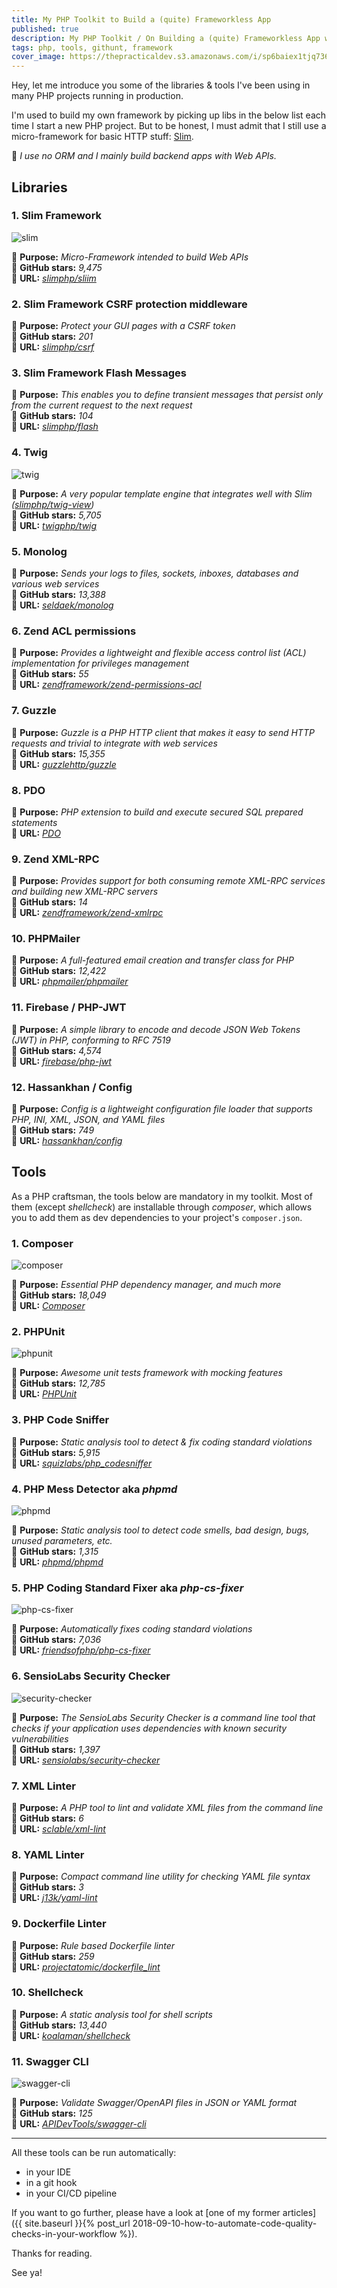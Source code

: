 ```yaml
---
title: My PHP Toolkit to Build a (quite) Frameworkless App
published: true
description: My PHP Toolkit / On Building a (quite) Frameworkless App with Slim and no ORM
tags: php, tools, githunt, framework
cover_image: https://thepracticaldev.s3.amazonaws.com/i/sp6baiex1tjq736iz7lk.jpg
---
```


Hey, let me introduce you some of the libraries & tools I've been using in many PHP projects running in production.

I'm used to build my own framework by picking up libs in the below list each time I start a new PHP project. But to be honest, I must admit that I still use a micro-framework for basic HTTP stuff: [Slim](https://www.slimframework.com/).

📝 *I use no ORM and I mainly build backend apps with Web APIs.*

## Libraries

### 1. Slim Framework

![slim](https://thepracticaldev.s3.amazonaws.com/i/qrzabdcle0b75ecjqa1o.png)

🙋 **Purpose:** *Micro-Framework intended to build Web APIs*<br/>
🌠 **GitHub stars:** *9,475<br/>*
🔗 **URL:** *[slimphp/sliim](https://github.com/slimphp/Slim)*<br/>

### 2. Slim Framework CSRF protection middleware

🙋 **Purpose:** *Protect your GUI pages with a CSRF token<br/>*
🌠 **GitHub stars:** *201*<br/>
🔗 **URL:** *[slimphp/csrf](https://github.com/slimphp/Slim-Csrf)*<br/>

### 3. Slim Framework Flash Messages

🙋 **Purpose:** *This enables you to define transient messages that persist only from the current request to the next request*<br />
🌠 **GitHub stars:** *104*<br />
🔗 **URL:** *[slimphp/flash](https://github.com/slimphp/Slim-Flash)*<br />

### 4. Twig

![twig](https://thepracticaldev.s3.amazonaws.com/i/0s27wg4owzcagj2urnpf.png)

🙋 **Purpose:** *A very popular template engine that integrates well with Slim ([slimphp/twig-view](https://github.com/slimphp/Twig-View))*<br />
🌠 **GitHub stars:** *5,705*<br />
🔗 **URL:** *[twigphp/twig](https://github.com/twigphp/Twig)*<br />

### 5. Monolog

🙋 **Purpose:** *Sends your logs to files, sockets, inboxes, databases and various web services*<br />
🌠 **GitHub stars:** *13,388*<br />
🔗 **URL:** *[seldaek/monolog](https://github.com/Seldaek/monolog)*<br />

### 6. Zend ACL permissions

🙋 **Purpose:** *Provides a lightweight and flexible access control list (ACL) implementation for privileges management*<br />
🌠 **GitHub stars:** *55*<br />
🔗 **URL:** *[zendframework/zend-permissions-acl](https://github.com/zendframework/zend-permissions-acl)*<br />

### 7. Guzzle

🙋 **Purpose:** *Guzzle is a PHP HTTP client that makes it easy to send HTTP requests and trivial to integrate with web services*<br />
🌠 **GitHub stars:** *15,355*<br />
🔗 **URL:** *[guzzlehttp/guzzle](https://github.com/guzzle/guzzle)*<br />

### 8. PDO

🙋 **Purpose:** *PHP extension to build and execute secured SQL prepared statements*<br />
🔗 **URL:** *[PDO](http://php.net/manual/en/book.pdo.php)*<br />

### 9. Zend XML-RPC

🙋 **Purpose:** *Provides support for both consuming remote XML-RPC services and building new XML-RPC servers*<br />
🌠 **GitHub stars:** *14*<br />
🔗 **URL:** *[zendframework/zend-xmlrpc](https://github.com/zendframework/zend-xmlrpc)*<br />

### 10. PHPMailer

🙋 **Purpose:** *A full-featured email creation and transfer class for PHP*<br />
🌠 **GitHub stars:** *12,422*<br />
🔗 **URL:** *[phpmailer/phpmailer](https://github.com/PHPMailer/PHPMailer)*<br />

### 11. Firebase / PHP-JWT

🙋 **Purpose:** *A simple library to encode and decode JSON Web Tokens (JWT) in PHP, conforming to RFC 7519*<br />
🌠 **GitHub stars:** *4,574*<br />
🔗 **URL:** *[firebase/php-jwt](https://github.com/firebase/php-jwt)*<br />

### 12. Hassankhan / Config

🙋 **Purpose:** *Config is a lightweight configuration file loader that supports PHP, INI, XML, JSON, and YAML files*<br />
🌠 **GitHub stars:** *749*<br />
🔗 **URL:** *[hassankhan/config](https://github.com/hassankhan/config)*<br />

## Tools

As a PHP craftsman, the tools below are mandatory in my toolkit. Most of them (except *shellcheck*) are installable through *composer*, which allows you to add them as dev dependencies to your project's `composer.json`.

### 1. Composer

![composer](https://thepracticaldev.s3.amazonaws.com/i/vy9xvol1rclwo2a1q27m.png)

🙋 **Purpose:** *Essential PHP dependency manager, and much more*<br />
🌠 **GitHub stars:** *18,049*<br />
🔗 **URL:** *[Composer](https://getcomposer.org/)*<br />

### 2. PHPUnit

![phpunit](https://thepracticaldev.s3.amazonaws.com/i/7k6yp7wenwtj0eawb7ba.png)

🙋 **Purpose:** *Awesome unit tests framework with mocking features*<br />
🌠 **GitHub stars:** *12,785*<br />
🔗 **URL:** *[PHPUnit](https://phpunit.de/)*<br />

### 3. PHP Code Sniffer

🙋 **Purpose:** *Static analysis tool to detect & fix coding standard violations*<br />
🌠 **GitHub stars:** *5,915*<br />
🔗 **URL:** *[squizlabs/php_codesniffer](https://github.com/squizlabs/PHP_CodeSniffer)*<br />

### 4. PHP Mess Detector aka *phpmd*

![phpmd](https://thepracticaldev.s3.amazonaws.com/i/17tn178k0o2ko760xhi5.png)

🙋 **Purpose:** *Static analysis tool to detect code smells, bad design, bugs, unused parameters, etc.*<br />
🌠 **GitHub stars:** *1,315*<br />
🔗 **URL:** *[phpmd/phpmd](https://phpmd.org/)*<br />

### 5. PHP Coding Standard Fixer aka *php-cs-fixer*

![php-cs-fixer](https://thepracticaldev.s3.amazonaws.com/i/d17gmfhu6g20uah8rp6n.png)

🙋 **Purpose:** *Automatically fixes coding standard violations*<br />
🌠 **GitHub stars:** *7,036*<br />
🔗 **URL:** *[friendsofphp/php-cs-fixer](https://github.com/FriendsOfPHP/PHP-CS-Fixer)*<br />

### 6. SensioLabs Security Checker

![security-checker](https://thepracticaldev.s3.amazonaws.com/i/to78ce7ag0pfgzy45tzs.png)

🙋 **Purpose:** *The SensioLabs Security Checker is a command line tool that checks if your application uses dependencies with known security vulnerabilities*<br />
🌠 **GitHub stars:** *1,397*<br />
🔗 **URL:** *[sensiolabs/security-checker](https://github.com/sensiolabs/security-checker)*<br />

### 7. XML Linter

🙋 **Purpose:** *A PHP tool to lint and validate XML files from the command line*<br />
🌠 **GitHub stars:** *6*<br />
🔗 **URL:** *[sclable/xml-lint](https://github.com/sclable/xml-lint)*<br />

### 8. YAML Linter

🙋 **Purpose:** *Compact command line utility for checking YAML file syntax*<br />
🌠 **GitHub stars:** *3*<br />
🔗 **URL:** *[j13k/yaml-lint](https://github.com/j13k/yaml-lint)*<br />

### 9. Dockerfile Linter

🙋 **Purpose:** *Rule based Dockerfile linter*<br />
🌠 **GitHub stars:** *259*<br />
🔗 **URL:** *[projectatomic/dockerfile_lint](https://github.com/projectatomic/dockerfile_lint)*<br />

### 10. Shellcheck

🙋 **Purpose:** *A static analysis tool for shell scripts*<br />
🌠 **GitHub stars:** *13,440*<br />
🔗 **URL:** *[koalaman/shellcheck](https://github.com/koalaman/shellcheck)*<br />

### 11. Swagger CLI

![swagger-cli](https://thepracticaldev.s3.amazonaws.com/i/eidkatpr5zih7e4k9s4c.png)

🙋 **Purpose:** *Validate Swagger/OpenAPI files in JSON or YAML format*<br />
🌠 **GitHub stars:** *125*<br />
🔗 **URL:** *[APIDevTools/swagger-cli](https://github.com/APIDevTools/swagger-cli)*<br />

---

All these tools can be run automatically:
- in your IDE
- in a git hook
- in your CI/CD pipeline

If you want to go further, please have a look at [one of my former articles]({{ site.baseurl }}{% post_url 2018-09-10-how-to-automate-code-quality-checks-in-your-workflow %}).

Thanks for reading.

See ya!
